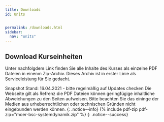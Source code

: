 ```yaml
---
title: Downloads
id: Units


permalink: /downloads.html
sidebar:
  nav: "units"
---
```

## Download Kurseinheiten

Unter nachfolgdem Link finden Sie alle Inhalte des Kurses als einzelne PDF Dateien in einenm Zip-Archiv. Dieses Archiv ist in erster Linie als Serviceleistung für Sie gedacht. 

Snapshot Stand: 16.04.2021 - bitte regelmäßig auf Updates checken
Die Webseite gilt als Refrenz die PDF Dateien können geringfügige inhaltliche Abweichungen zu den Seiten aufweisen. Bitte beachten Sie das eininge der Medien aus urheberrechtlichen oder technischen Gründen nicht eingebunden werden können. 
{: .notice--info}
{% include pdf-zip pdf-zip="moer-bsc-systemdynamik.zip" %}
{: .notice--success}






